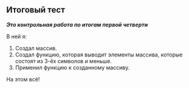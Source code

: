 ## Итоговый тест ##

_**Это контрoльная работа по итогам первой четверти**_

В ней я:
1. Создал массив.
2. Создал функцию, которая выводит элементы массива, которые состоят из 3-ёх символов и меньше. 
3. Применил функцию к созданному массиву.

На этом всё!

